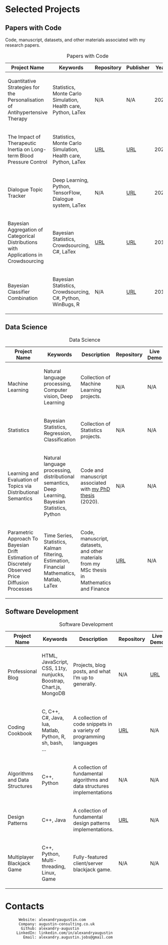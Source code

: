 Selected Projects
=================

Papers with Code
----------------

Code, manuscript, datasets, and other materials associated with my
research papers.

<table>
<caption>Papers with Code</caption>
<colgroup>
<col style="width: 20%" />
<col style="width: 20%" />
<col style="width: 20%" />
<col style="width: 20%" />
<col style="width: 20%" />
</colgroup>
<thead>
<tr class="header">
<th>Project Name</th>
<th>Keywords</th>
<th>Repository</th>
<th>Publisher</th>
<th>Year</th>
</tr>
</thead>
<tbody>
<tr class="odd">
<td><p>Quantitative Strategies for the Personalisation of Antihypertensive Therapy</p></td>
<td><p>Statistics, Monte Carlo Simulation, Health care, Python, LaTex</p></td>
<td><p>N/A</p></td>
<td><p>N/A</p></td>
<td><p>2022</p></td>
</tr>
<tr class="even">
<td><p>The Impact of Therapeutic Inertia on Long-term Blood Pressure Control</p></td>
<td><p>Statistics, Monte Carlo Simulation, Health care, Python, LaTex</p></td>
<td><p><a href="https://github.com/alexandry-augustin/impact_of_therapeutic_inertia">URL</a></p></td>
<td><p><a href="https://www.ahajournals.org/doi/full/10.1161/HYPERTENSIONAHA.120.15866">URL</a></p></td>
<td><p>2020</p></td>
</tr>
<tr class="odd">
<td><p>Dialogue Topic Tracker</p></td>
<td><p>Deep Learning, Python, TensorFlow, Dialogue system, LaTex</p></td>
<td><p>N/A</p></td>
<td><p><a href="https://sites.google.com/view/hlds-2020/home">URL</a></p></td>
<td><p>2020</p></td>
</tr>
<tr class="even">
<td><p>Bayesian Aggregation of Categorical Distributions with Applications in Crowdsourcing</p></td>
<td><p>Bayesian Statistics, Crowdsourcing, C#, LaTex</p></td>
<td><p><a href="https://github.com/alexandry-augustin/mbcc">URL</a></p></td>
<td><p><a href="https://www.ijcai.org/Proceedings/2017/195">URL</a></p></td>
<td><p>2017</p></td>
</tr>
<tr class="odd">
<td><p>Bayesian Classifier Combination</p></td>
<td><p>Bayesian Statistics, Crowdsourcing, C#, Python, WinBugs, R</p></td>
<td><p>N/A</p></td>
<td><p><a href="https://proceedings.mlr.press/v22/kim12.html">URL</a></p></td>
<td><p>2012</p></td>
</tr>
</tbody>
</table>

Data Science
------------

<table>
<caption>Data Science</caption>
<colgroup>
<col style="width: 20%" />
<col style="width: 20%" />
<col style="width: 20%" />
<col style="width: 20%" />
<col style="width: 20%" />
</colgroup>
<thead>
<tr class="header">
<th>Project Name</th>
<th>Keywords</th>
<th>Description</th>
<th>Repository</th>
<th>Live Demo</th>
</tr>
</thead>
<tbody>
<tr class="odd">
<td><p>Machine Learning</p></td>
<td><p>Natural language processing, Computer vision, Deep Learning</p></td>
<td><p>Collection of Machine Learning projects.</p></td>
<td><p>N/A</p></td>
<td><p>N/A</p></td>
</tr>
<tr class="even">
<td><p>Statistics</p></td>
<td><p>Bayesian Statistics, Regression, Classification</p></td>
<td><p>Collection of Statistics projects.</p></td>
<td><p>N/A</p></td>
<td><p>N/A</p></td>
</tr>
<tr class="odd">
<td><p>Learning and Evaluation of Topics via Distributional Semantics</p></td>
<td><p>Natural language processing, distributional semantics, Deep Learning, Bayesian Statistics, Python</p></td>
<td><p>Code and manuscript associated with <a href="https://eprints.soton.ac.uk/447272/">my PhD thesis</a> (2020).</p></td>
<td><p>N/A</p></td>
<td><p>N/A</p></td>
</tr>
<tr class="even">
<td><p>Parametric Approach To Bayesian Drift Estimation of Discretely Observed Price Diffusion Processes</p></td>
<td><p>Time Series, Statistics, Kalman filtering, Estimation, Financial Mathematics, Matlab, LaTex</p></td>
<td><p>Code, manuscript, datasets, and other materials from my MSc thesis in Mathematics and Finance</p></td>
<td><p><a href="https://github.com/alexandry-augustin/time_series_drift_estimation">URL</a></p></td>
<td><p>N/A</p></td>
</tr>
</tbody>
</table>

Software Development
--------------------

<table>
<caption>Software Development</caption>
<colgroup>
<col style="width: 20%" />
<col style="width: 20%" />
<col style="width: 20%" />
<col style="width: 20%" />
<col style="width: 20%" />
</colgroup>
<thead>
<tr class="header">
<th>Project Name</th>
<th>Keywords</th>
<th>Description</th>
<th>Repository</th>
<th>Live Demo</th>
</tr>
</thead>
<tbody>
<tr class="odd">
<td><p>Professional Blog</p></td>
<td><p>HTML, JavaScript, CSS, 11ty, nunjucks, Boostrap, Chart.js, MongoDB</p></td>
<td><p>Projects, blog posts, and what I’m up to generally.</p></td>
<td><p>N/A</p></td>
<td><p><a href="https://alexandryaugustin.com/">URL</a></p></td>
</tr>
<tr class="even">
<td><p>Coding Cookbook</p></td>
<td><p>C, C++, C#, Java, lua, Matlab, Python, R, sh, bash, …​</p></td>
<td><p>A collection of code snippets in a variety of programming languages</p></td>
<td><p><a href="https://github.com/alexandry-augustin/cookbook">URL</a></p></td>
<td><p>N/A</p></td>
</tr>
<tr class="odd">
<td><p>Algorithms and Data Structures</p></td>
<td><p>C++, Python</p></td>
<td><p>A collection of fundamental algorithms and data structures implementations</p></td>
<td><p>N/A</p></td>
<td><p>N/A</p></td>
</tr>
<tr class="even">
<td><p>Design Patterns</p></td>
<td><p>C++, Java</p></td>
<td><p>A collection of fundamental design patterns implementations.</p></td>
<td><p><a href="https://github.com/alexandry-augustin/design_patterns">URL</a></p></td>
<td><p>N/A</p></td>
</tr>
<tr class="odd">
<td><p>Multiplayer Blackjack Game</p></td>
<td><p>C++, Python, Multi-threading, Linux, Game</p></td>
<td><p>Fully-featured client/server blackjack game.</p></td>
<td><p>N/A</p></td>
<td><p>N/A</p></td>
</tr>
</tbody>
</table>

Contacts
========

          Website: alexandryaugustin.com
          Company: augustin-consulting.co.uk
           Github: alexandry-augustin
         LinkedIn: linkedin.com/in/alexandryaugustin
            Email: alexandry.augustin.jobs@gmail.com
